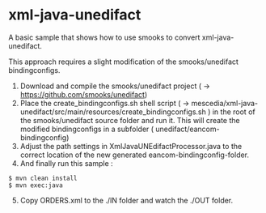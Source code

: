 # xml-java-unedifact

A basic sample that shows how to use smooks to convert xml-java-unedifact.

This approach requires a slight modification of the smooks/unedifact bindingconfigs.

  1. Download and compile the smooks/unedifact project ( -> https://github.com/smooks/unedifact)
  2. Place the create_bindingconfigs.sh shell script ( -> mescedia/xml-java-unedifact/src/main/resources/create_bindingconfigs.sh ) 
	in the root of the smooks/unedifact source folder and run it. 
	This will create the  modified bindingconfigs in a subfolder ( unedifact/eancom-bindingconfig)
  3. Adjust the path settings in XmlJavaUNEdifactProcessor.java to the correct location of the new generated eancom-bindingconfig-folder.
  4. And finally run this sample :

	$ mvn clean install
	$ mvn exec:java

  5. Copy ORDERS.xml to the ./IN folder and watch the ./OUT folder.




